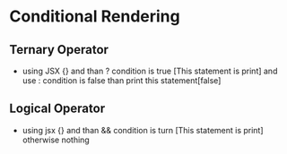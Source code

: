 <h1>Conditional Rendering</h1>

## Ternary Operator

- using JSX {} and than ? condition is true [This statement is print] and use : condition is false than print this statement[false]

## Logical Operator

- using jsx {} and than && condition is turn [This statement is print] otherwise nothing
